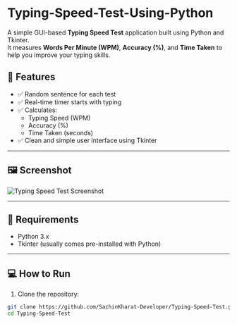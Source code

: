 # Typing-Speed-Test-Using-Python

A simple GUI-based **Typing Speed Test** application built using Python and Tkinter.  
It measures **Words Per Minute (WPM)**, **Accuracy (%)**, and **Time Taken** to help you improve your typing skills.


## 🚀 Features

- ✅ Random sentence for each test
- ✅ Real-time timer starts with typing
- ✅ Calculates:
  - Typing Speed (WPM)
  - Accuracy (%)
  - Time Taken (seconds)
- ✅ Clean and simple user interface using Tkinter

---

## 🖼️ Screenshot

![Typing Speed Test Screenshot](https://your-screenshot-link.png) <!-- Replace with actual screenshot URL -->

---

## 🔧 Requirements

- Python 3.x  
- Tkinter (usually comes pre-installed with Python)

---

## 💻 How to Run

1. Clone the repository:

```bash
git clone https://github.com/SachinKharat-Developer/Typing-Speed-Test.git
cd Typing-Speed-Test
